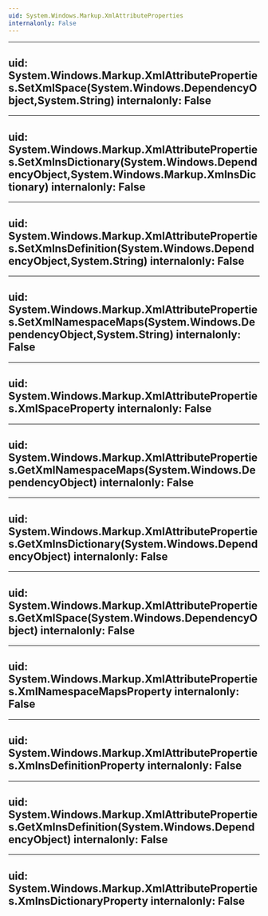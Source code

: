 ```yaml
---
uid: System.Windows.Markup.XmlAttributeProperties
internalonly: False
---
```


---
uid: System.Windows.Markup.XmlAttributeProperties.SetXmlSpace(System.Windows.DependencyObject,System.String)
internalonly: False
---

---
uid: System.Windows.Markup.XmlAttributeProperties.SetXmlnsDictionary(System.Windows.DependencyObject,System.Windows.Markup.XmlnsDictionary)
internalonly: False
---

---
uid: System.Windows.Markup.XmlAttributeProperties.SetXmlnsDefinition(System.Windows.DependencyObject,System.String)
internalonly: False
---

---
uid: System.Windows.Markup.XmlAttributeProperties.SetXmlNamespaceMaps(System.Windows.DependencyObject,System.String)
internalonly: False
---

---
uid: System.Windows.Markup.XmlAttributeProperties.XmlSpaceProperty
internalonly: False
---

---
uid: System.Windows.Markup.XmlAttributeProperties.GetXmlNamespaceMaps(System.Windows.DependencyObject)
internalonly: False
---

---
uid: System.Windows.Markup.XmlAttributeProperties.GetXmlnsDictionary(System.Windows.DependencyObject)
internalonly: False
---

---
uid: System.Windows.Markup.XmlAttributeProperties.GetXmlSpace(System.Windows.DependencyObject)
internalonly: False
---

---
uid: System.Windows.Markup.XmlAttributeProperties.XmlNamespaceMapsProperty
internalonly: False
---

---
uid: System.Windows.Markup.XmlAttributeProperties.XmlnsDefinitionProperty
internalonly: False
---

---
uid: System.Windows.Markup.XmlAttributeProperties.GetXmlnsDefinition(System.Windows.DependencyObject)
internalonly: False
---

---
uid: System.Windows.Markup.XmlAttributeProperties.XmlnsDictionaryProperty
internalonly: False
---
